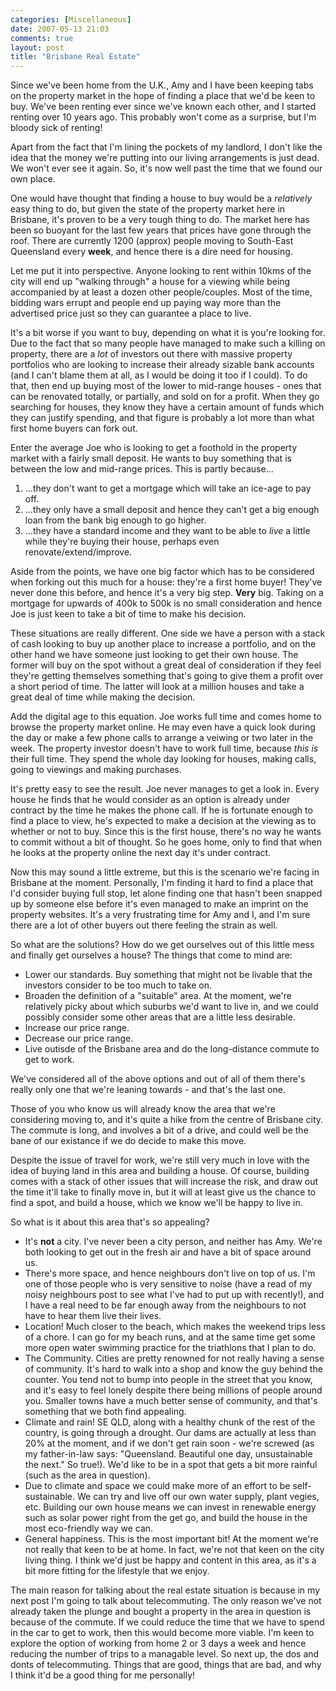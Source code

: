 ```yaml
---
categories: [Miscellaneous]
date: 2007-05-13 21:03
comments: true
layout: post
title: "Brisbane Real Estate"
---
```

Since we've been home from the U.K., Amy and I have been keeping tabs on the property market in the hope of finding a place that we'd be keen to buy. We've been renting ever since we've known each other, and I started renting over 10 years ago. This probably won't come as a surprise, but I'm bloody sick of renting!

Apart from the fact that I'm lining the pockets of my landlord, I don't like the idea that the money we're putting into our living arrangements is just dead. We won't ever see it again. So, it's now well past the time that we found our own place.

One would have thought that finding a house to buy would be a <em>relatively</em> easy thing to do, but given the state of the property market here in Brisbane, it's proven to be a very tough thing to do. The market here has been so buoyant for the last few years that prices have gone through the roof. There are currently 1200 (approx) people moving to South-East Queensland every <strong>week</strong>, and hence there is a dire need for housing.

<!--more-->

Let me put it into perspective. Anyone looking to rent within 10kms of the city will end up "walking through" a house for a viewing while being accompanied by at least a dozen other people/couples. Most of the time, bidding wars errupt and people end up paying way more than the advertised price just so they can guarantee a place to live.

It's a bit worse if you want to buy, depending on what it is you're looking for. Due to the fact that so many people have managed to make such a killing on property, there are a <em>lot</em> of investors out there with massive property portfolios who are looking to increase their already sizable bank accounts (and I can't blame them at all, as I would be doing it too if I could). To do that, then end up buying most of the lower to mid-range houses - ones that can be renovated totally, or partially, and sold on for a profit. When they go searching for houses, they know they have a certain amount of funds which they can justify spending, and that figure is probably a lot more than what first home buyers can fork out.

Enter the average Joe who is looking to get a foothold in the property market with a fairly small deposit. He wants to buy something that is between the low and mid-range prices. This is partly because...<ol><li>...they don't want to get a mortgage which will take an ice-age to pay off.</li><li>...they only have a small deposit and hence they can't get a big enough loan from the bank big enough to go higher.</li><li>...they have a standard income and they want to be able to <em>live</em> a little while they're buying their house, perhaps even renovate/extend/improve.</li></ol>Aside from the points, we have one big factor which has to be considered when forking out this much for a house: they're a first home buyer! They've never done this before, and hence it's a very big step. <strong>Very</strong> big. Taking on a mortgage for upwards of 400k to 500k is no small consideration and hence Joe is just keen to take a bit of time to make his decision.

These situations are really different. One side we have a person with a stack of cash looking to buy up another place to increase a portfolio, and on the other hand we have someone just looking to get their own house. The former will buy on the spot without a great deal of consideration if they feel they're getting themselves something that's going to give them a profit over a short period of time. The latter will look at a million houses and take a great deal of time while making the decision.

Add the digital age to this equation. Joe works full time and comes home to browse the property market online. He may even have a quick look during the day or make a few phone calls to arrange a veiwing or two later in the week. The property investor doesn't have to work full time, because <em>this is</em> their full time. They spend the whole day looking for houses, making calls, going to viewings and making purchases.

It's pretty easy to see the result. Joe never manages to get a look in. Every house he finds that he would consider as an option is already under contract by the time he makes the phone call. If he is fortunate enough to find a place to view, he's expected to make a decision at the viewing as to whether or not to buy. Since this is the first house, there's no way he wants to commit without a bit of thought. So he goes home, only to find that when he looks at the property online the next day it's under contract.

Now this may sound a little extreme, but this is the scenario we're facing in Brisbane at the moment. Personally, I'm finding it hard to find a place that I'd consider buying full stop, let alone finding one that hasn't been snapped up by someone else before it's even managed to make an imprint on the property websites. It's a very frustrating time for Amy and I, and I'm sure there are a lot of other buyers out there feeling the strain as well.

So what are the solutions? How do we get ourselves out of this little mess and finally get ourselves a house? The things that come to mind are:<ul><li>Lower our standards. Buy something that might not be livable that the investors consider to be too much to take on.</li><li>Broaden the definition of a "suitable" area. At the moment, we're relatively picky about which suburbs we'd want to live in, and we could possibly consider some other areas that are a little less desirable.</li><li>Increase our price range.</li><li>Decrease our price range.</li><li>Live outisde of the Brisbane area and do the long-distance commute to get to work.</li></ul>We've considered all of the above options and out of all of them there's really only one that we're leaning towards - and that's the last one.

Those of you who know us will already know the area that we're considering moving to, and it's quite a hike from the centre of Brisbane city. The commute is long, and involves a bit of a drive, and could well be the bane of our existance if we do decide to make this move.

Despite the issue of travel for work, we're still very much in love with the idea of buying land in this area and building a house. Of course, building comes with a stack of other issues that will increase the risk, and draw out the time it'll take to finally move in, but it will at least give us the chance to find a spot, and build a house, which we know we'll be happy to live in.

So what is it about this area that's so appealing?<ul><li>It's <strong>not</strong> a city. I've never been a city person, and neither has Amy. We're both looking to get out in the fresh air and have a bit of space around us.</li><li>There's more space, and hence neighbours don't live on top of us. I'm one of those people who is very sensitive to noise (have a read of my noisy neighbours post to see what I've had to put up with recently!), and I have a real need to be far enough away from the neighbours to not have to hear them live their lives.</li><li>Location! Much closer to the beach, which makes the weekend trips less of a chore. I can go for my beach runs, and at the same time get some more open water swimming practice for the triathlons that I plan to do.</li><li>The Community. Cities are pretty renowned for not really having a sense of community. It's hard to walk into a shop and know the guy behind the counter. You tend not to bump into people in the street that you know, and it's easy to feel lonely despite there being millions of people around you. Smaller towns have a much better sense of community, and that's something that we both find appealing.</li><li>Climate and rain! SE QLD, along with a healthy chunk of the rest of the country, is going through a drought. Our dams are actually at less than 20% at the moment, and if we don't get rain soon - we're screwed (as my father-in-law says: "Queensland. Beautiful one day, unsustainable the next." So true!). We'd like to be in a spot that gets a bit more rainful (such as the area in question).</li><li>Due to climate and space we could make more of an effort to be self-sustainable. We can try and live off our own water supply, plant vegies, etc. Building our own house means we can invest in renewable energy such as solar power right from the get go, and build the house in the most eco-friendly way we can.</li><li>General happiness. This is the most important bit! At the moment we're not really that keen to be at home. In fact, we're not that keen on the city living thing. I think we'd just be happy and content in this area, as it's a bit more fitting for the lifestyle that we enjoy.</li></ul>

The main reason for talking about the real estate situation is because in my next post I'm going to talk about telecommuting. The only reason we've not already taken the plunge and bought a property in the area in question is because of the commute. If we could reduce the time that we have to spend in the car to get to work, then this would become more viable. I'm keen to explore the option of working from home 2 or 3 days a week and hence reducing the number of trips to a managable level. So next up, the dos and donts of telecommuting. Things that are good, things that are bad, and why I think it'd be a good thing for me personally!
